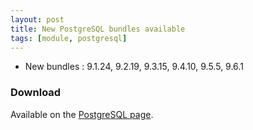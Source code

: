 ```yaml
---
layout: post
title: New PostgreSQL bundles available
tags: [module, postgresql]
---
```


* New bundles : 9.1.24, 9.2.19, 9.3.15, 9.4.10, 9.5.5, 9.6.1

### Download

Available on the [PostgreSQL page](/bins/postgresql).